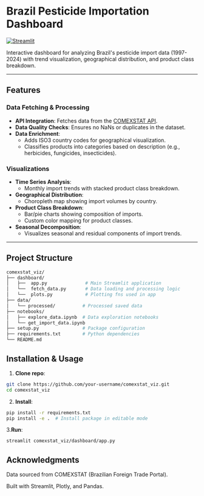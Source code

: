 # Brazil Pesticide Importation Dashboard

[![Streamlit](https://static.streamlit.io/badges/streamlit_badge_black_white.svg)](https://br-comexstat-pesticide-viz.streamlit.app/)  

Interactive dashboard for analyzing Brazil's pesticide import data (1997-2024) with trend visualization, geographical distribution, and product class breakdown.

---

## Features

### **Data Fetching & Processing**
- **API Integration**: Fetches data from the [COMEXSTAT API](https://api-comexstat.mdic.gov.br/general).
- **Data Quality Checks**: Ensures no NaNs or duplicates in the dataset.
- **Data Enrichment**:
  - Adds ISO3 country codes for geographical visualization.
  - Classifies products into categories based on description (e.g., herbicides, fungicides, insecticides).

### **Visualizations**
- **Time Series Analysis**:
  - Monthly import trends with stacked product class breakdown.
- **Geographical Distribution**:
  - Choropleth map showing import volumes by country.
- **Product Class Breakdown**:
  - Bar/pie charts showing composition of imports.
  - Custom color mapping for product classes.
- **Seasonal Decomposition**:
  - Visualizes seasonal and residual components of import trends.

---

## Project Structure

```bash
comexstat_viz/
├── dashboard/
│   ├──  app.py              # Main Streamlit application
│   └──  fetch_data.py       # Data loading and processing logic
│   └──  plots.py            # Plotting fns used in app
├── data/
│   └── processed/          # Processed saved data
├── notebooks/
│   ├── explore_data.ipynb  # Data exploration notebooks
│   └── get_import_data.ipynb
├── setup.py                # Package configuration
├── requirements.txt        # Python dependencies
└── README.md
```

## Installation & Usage
1. **Clone repo**:
  ```bash
git clone https://github.com/your-username/comexstat_viz.git
cd comexstat_viz
```
2. **Install**:
  ```bash
pip install -r requirements.txt
pip install -e .  # Install package in editable mode
```

3.**Run**: 
  ```bash
streamlit comexstat_viz/dashboard/app.py 
```

## Acknowledgments
Data sourced from COMEXSTAT (Brazilian Foreign Trade Portal).

Built with Streamlit, Plotly, and Pandas.
